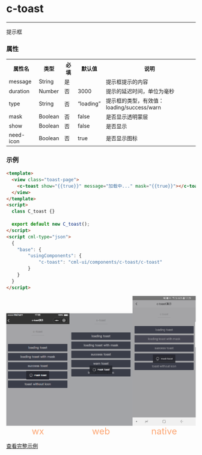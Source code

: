 # c-toast

---

提示框

### 属性

<table>
    <tr>
        <th>属性名</th>
        <th>类型</th>
        <th>必填</th>
        <th>默认值</th>
        <th>说明</th>
    </tr>
    <tr>
        <td>message</td>
        <td>String</td>
        <td>是</td>
        <td></td>
        <td>提示框提示的内容</td>
    </tr>
    <tr>
        <td>duration</td>
        <td>Number</td>
        <td>否</td>
        <td>3000</td>
        <td>提示的延迟时间，单位为毫秒</td>
    </tr>
    <tr>
        <td>type</td>
        <td>String</td>
        <td>否</td>
        <td>“loading”</td>
        <td>提示框的类型，有效值：loading/success/warn</td>
    </tr>
    <tr>
        <td>mask</td>
        <td>Boolean</td>
        <td>否</td>
        <td>false</td>
        <td>是否显示透明蒙层</td>
    </tr>
    <tr>
        <td>show</td>
        <td>Boolean</td>
        <td>否</td>
        <td>false</td>
        <td>是否显示</td>
    </tr>
    <tr>
        <td>need-icon</td>
        <td>Boolean</td>
        <td>否</td>
        <td>true</td>
        <td>是否显示图标</td>
    </tr>
</table>

### 示例

```html
<template>
  <view class="toast-page">
    <c-toast show="{{true}}" message="加载中..." mask="{{true}}"></c-toast>
  </view>
</template>
<script>
  class C_toast {}

  export default new C_toast();
</script>
<script cml-type="json">
  {
    "base": {
        "usingComponents": {
            "c-toast": "cml-ui/components/c-toast/c-toast"
        }
    }
  }
</script>
```

<div style="display: flex;flex-direction: row;justify-content: space-around; align-items: flex-end;">
  <div style="display: flex;flex-direction: column;align-items: center;">
    <img src="../../../assets/toast_wx.png" width="200px" height="100%" />
    <text style="color: #fda775;font-size: 24px;">wx</text>
  </div>
  <div style="display: flex;flex-direction: column;align-items: center;">
    <img src="../../../assets/toast_web.png" width="200px" height="100%"/>
    <text style="color: #fda775;font-size: 24px;">web</text>
  </div>
  <div style="display: flex;flex-direction: column;align-items: center;">
    <img src="../../../assets/toast_native.jpg" width="200px" height="100%"/>
    <text style="color: #fda775;font-size: 24px;">native</text>
  </div>
</div>

[查看完整示例](/example/c-toast.html)

